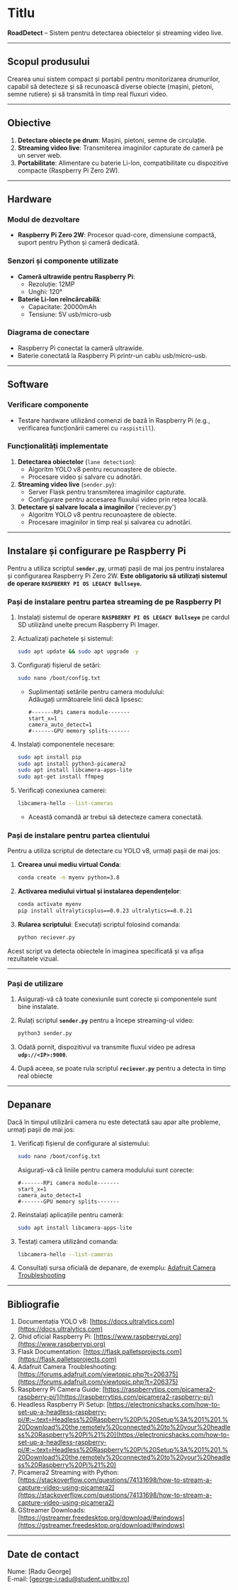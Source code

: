# **Titlu**  
**RoadDetect** – Sistem pentru detectarea obiectelor și streaming video live.

---

## **Scopul produsului**  
Crearea unui sistem compact și portabil pentru monitorizarea drumurilor, capabil să detecteze și să recunoască diverse obiecte (mașini, pietoni, semne rutiere) și să transmită în timp real fluxuri video.

---

## **Obiective**
1. **Detectare obiecte pe drum**: Mașini, pietoni, semne de circulație.
2. **Streaming video live**: Transmiterea imaginilor capturate de cameră pe un server web.
3. **Portabilitate**: Alimentare cu baterie Li-Ion, compatibilitate cu dispozitive compacte (Raspberry Pi Zero 2W).

---

## **Hardware**
### **Modul de dezvoltare**
- **Raspberry Pi Zero 2W**: Procesor quad-core, dimensiune compactă, suport pentru Python și cameră dedicată.

### **Senzori și componente utilizate**
- **Cameră ultrawide pentru Raspberry Pi**:   
  - Rezoluție: 12MP  
  - Unghi: 120°
- **Baterie Li-Ion reîncărcabilă**:   
  - Capacitate: 20000mAh  
  - Tensiune: 5V usb/micro-usb

### **Diagrama de conectare**
- Raspberry Pi conectat la cameră ultrawide.
- Baterie conectată la Raspberry Pi printr-un cablu usb/micro-usb.

---

## **Software**
### **Verificare componente**
- Testare hardware utilizând comenzi de bază în Raspberry Pi (e.g., verificarea funcționării camerei cu `raspistill`).

### **Funcționalități implementate**
1. **Detectarea obiectelor** (`lane detection`):
   - Algoritm YOLO v8 pentru recunoaștere de obiecte.
   - Procesare video și salvare cu adnotări.
2. **Streaming video live** (`sender.py`):
   - Server Flask pentru transmiterea imaginilor capturate.
   - Configurare pentru accesarea fluxului video prin rețea locală.
3. **Detectare și salvare locala a imaginilor** ('reciever.py')
   - Algoritm YOLO v8 pentru recunoaștere de obiecte.
   - Procesare imaginilor in timp real și salvarea cu adnotări.

---

## **Instalare și configurare pe Raspberry Pi**
Pentru a utiliza scriptul **`sender.py`**, urmați pașii de mai jos pentru instalarea și configurarea Raspberry Pi Zero 2W. **Este obligatoriu să utilizați sistemul de operare `RASPBERRY PI OS LEGACY Bullseye`.**

### **Pași de instalare pentru partea streaming de pe Raspberry PI**
1. Instalați sistemul de operare **`RASPBERRY PI OS LEGACY Bullseye`** pe cardul SD utilizând unelte precum Raspberry Pi Imager.

2. Actualizați pachetele și sistemul:
   ```bash
   sudo apt update && sudo apt upgrade -y
   ```

3. Configurați fișierul de setări:
   ```bash
   sudo nano /boot/config.txt
   ```
   - Suplimentați setările pentru camera modulului:  
     Adăugați următoarele linii dacă lipsesc:
     ```
     #-------RPi camera module-------
     start_x=1
     camera_auto_detect=1
     #-------GPU memory splits-------
     ```

4. Instalați componentele necesare:
   ```bash
   sudo apt install pip
   sudo apt install python3-picamera2
   sudo apt install libcamera-apps-lite
   sudo apt-get install ffmpeg
   ```

5. Verificați conexiunea camerei:
   ```bash
   libcamera-hello --list-cameras
   ```
   - Această comandă ar trebui să detecteze camera conectată.

### **Pași de instalare pentru partea clientului**
Pentru a utiliza scriptul de detectare cu YOLO v8, urmați pașii de mai jos:

1. **Crearea unui mediu virtual Conda**:
   ```bash
   conda create -n myenv python=3.8
   ```

2. **Activarea mediului virtual și instalarea dependențelor**:
   ```bash
   conda activate myenv
   pip install ultralyticsplus==0.0.23 ultralytics==8.0.21
   ```

3. **Rularea scriptului**:
   Executați scriptul folosind comanda:
   ```bash
   python reciever.py
   ```

Acest script va detecta obiectele în imaginea specificată și va afișa rezultatele vizual.

---



### **Pași de utilizare**
1. Asigurați-vă că toate conexiunile sunt corecte și componentele sunt bine instalate.
2. Rulați scriptul **`sender.py`** pentru a începe streaming-ul video:
   ```bash
   python3 sender.py
   ```

3. Odată pornit, dispozitivul va transmite fluxul video pe adresa **`udp://<IP>:9000`**.

4. După aceea, se poate rula scriptul **`reciever.py`** pentru a detecta in timp real obiecte

---

## **Depanare**
Dacă în timpul utilizării camera nu este detectată sau apar alte probleme, urmați pașii de mai jos:

1. Verificați fișierul de configurare al sistemului:
   ```bash
   sudo nano /boot/config.txt
   ```
   Asigurați-vă că liniile pentru camera modulului sunt corecte:
   ```
   #-------RPi camera module-------
   start_x=1
   camera_auto_detect=1
   #-------GPU memory splits-------
   ```

2. Reinstalați aplicațiile pentru cameră:
   ```bash
   sudo apt install libcamera-apps-lite
   ```

3. Testați camera utilizând comanda:
   ```bash
   libcamera-hello --list-cameras
   ```

4. Consultați sursa oficială de depanare, de exemplu:  [Adafruit Camera Troubleshooting](https://forums.adafruit.com/viewtopic.php?t=206375)

---

## **Bibliografie**

1. Documentația YOLO v8: [https://docs.ultralytics.com](https://docs.ultralytics.com)  
2. Ghid oficial Raspberry Pi: [https://www.raspberrypi.org](https://www.raspberrypi.org)  
3. Flask Documentation: [https://flask.palletsprojects.com](https://flask.palletsprojects.com)  
4. Adafruit Camera Troubleshooting: [https://forums.adafruit.com/viewtopic.php?t=206375](https://forums.adafruit.com/viewtopic.php?t=206375)  
5. Raspberry Pi Camera Guide: [https://raspberrytips.com/picamera2-raspberry-pi/](https://raspberrytips.com/picamera2-raspberry-pi/)  
6. Headless Raspberry Pi Setup: [https://electronicshacks.com/how-to-set-up-a-headless-raspberry-pi/#:~:text=Headless%20Raspberry%20Pi%20Setup%3A%201%201.%20Download%20the,remotely%20connected%20to%20your%20headless%20Raspberry%20Pi%21%20](https://electronicshacks.com/how-to-set-up-a-headless-raspberry-pi/#:~:text=Headless%20Raspberry%20Pi%20Setup%3A%201%201.%20Download%20the,remotely%20connected%20to%20your%20headless%20Raspberry%20Pi%21%20)  
7. Picamera2 Streaming with Python: [https://stackoverflow.com/questions/74131698/how-to-stream-a-capture-video-using-picamera2](https://stackoverflow.com/questions/74131698/how-to-stream-a-capture-video-using-picamera2)  
8. GStreamer Downloads: [https://gstreamer.freedesktop.org/download/#windows](https://gstreamer.freedesktop.org/download/#windows)


---

## **Date de contact**
Nume: [Radu George]  
E-mail: [george-i.radu@student.unitbv.ro]


